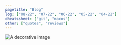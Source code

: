 ```yaml
---
pagetitle: "Blog"
log: ["08-22", "07-22", "06-22", "05-22", "04-22"]
cheatssheet: ["git", "macos"]
other: ["quotes", "reviews"]
---
```


<img class="center" src="./img/hero-blog.png" alt="A decorative image" />
